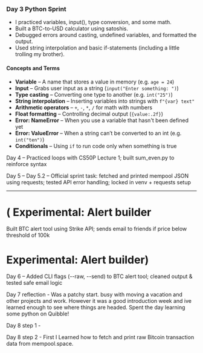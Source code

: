### Day 3 Python Sprint

- I practiced variables, input(), type conversion, and some math.
- Built a BTC-to-USD calculator using satoshis.
- Debugged errors around casting, undefined variables, and formatted the output.
- Used string interpolation and basic if-statements (including a little trolling my brother).

#### Concepts and Terms

- **Variable** – A name that stores a value in memory (e.g. `age = 24`)
- **Input** – Grabs user input as a string (`input("Enter something: ")`)
- **Type casting** – Converting one type to another (e.g. `int("25")`)
- **String interpolation** – Inserting variables into strings with `f"{var} text"`
- **Arithmetic operators** – `+`, `-`, `*`, `/` for math with numbers
- **Float formatting** – Controlling decimal output (`{value:.2f}`)
- **Error: NameError** – When you use a variable that hasn't been defined yet
- **Error: ValueError** – When a string can’t be converted to an int (e.g. `int("ten")`)
- **Conditionals** – Using `if` to run code only when something is true

Day 4 – Practiced loops with CS50P Lecture 1; built sum_even.py to reinforce syntax

Day 5 – Day 5.2 – Official sprint task: fetched and printed mempool JSON using requests; tested API error handling; locked in venv + requests setup

---------------------
# ( Experimental: Alert builder
Built BTC alert tool using Strike API; sends email to friends if price below threshold of 100k 
# Experimental: Alert builder)

Day 6 – Added CLI flags (--raw, --send) to BTC alert tool; cleaned output & tested safe email logic

Day 7 reflection - Was a patchy start. busy with moving a vacation and other projects and work. However it was a good introduction week and ive learned enough to see where things are headed. Spent the day learning some python on Quibble!

Day 8 step 1 -

Day 8 step 2 - First I Learned how to fetch and print raw Bitcoin transaction data from mempool.space.

